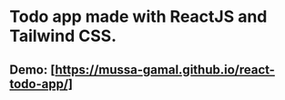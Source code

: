 # Todo app made with ReactJS and Tailwind CSS.

## Demo: [https://mussa-gamal.github.io/react-todo-app/]
